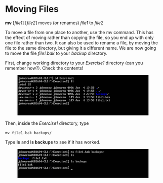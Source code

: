 # Moving Files

**mv** \[_file1_] \[_file2_] moves (or renames) _file1_ to _file2_

To move a file from one place to another, use the mv command. This has the effect of moving rather than copying the file, so you end up with only one file rather than two. It can also be used to rename a file, by moving the file to the same directory, but giving it a different name. We are now going to move the file _file1.bak_ to your _backup_ directory.

First, change working directory to your _Exercise1_ directory (can you remember how?). Check the contents!

<figure><img src="../.gitbook/assets/image (4).png" alt=""><figcaption></figcaption></figure>

Then, inside the _Exercise1_ directory, type

```
mv file1.bak backups/
```

Type **ls** and **ls backups** to see if it has worked.

<figure><img src="../.gitbook/assets/image (5).png" alt=""><figcaption></figcaption></figure>
